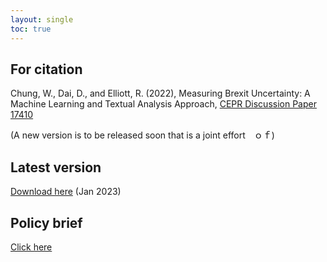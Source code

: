 ```yaml
---
layout: single
toc: true
---
```


## For citation
Chung, W., Dai, D., and Elliott, R. (2022), Measuring Brexit Uncertainty: A Machine Learning and Textual Analysis Approach, [CEPR Discussion Paper 17410](https://cepr.org/publications/dp17410)

(A new version is to be released soon that is a joint effort　ｏｆ)

## Latest version
[Download here](https://www.dropbox.com/s/9igo4cj83lohnxd/Measuring%20Brexit%20Uncertainty.pdf?dl=0) (Jan 2023) 

## Policy brief
[Click here](https://www.birmingham.ac.uk/research/public-affairs/policy-briefings/2022/measuring-brexit-uncertainty.aspx)
